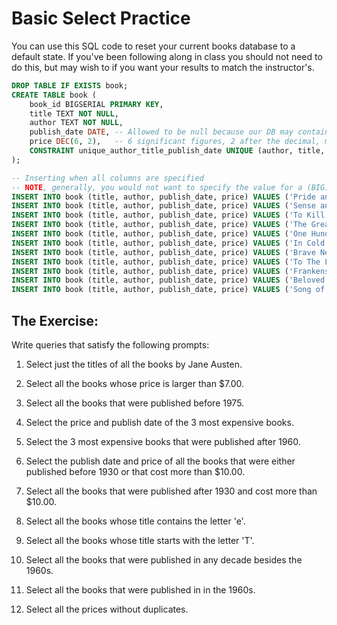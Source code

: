 # Basic Select Practice

You can use this SQL code to reset your current books database to a default state. If you've been following along in class you should not need to do this, but may wish to if you want your results to match the instructor's.

```sql
DROP TABLE IF EXISTS book;
CREATE TABLE book (
    book_id BIGSERIAL PRIMARY KEY,
    title TEXT NOT NULL,
    author TEXT NOT NULL,
    publish_date DATE, -- Allowed to be null because our DB may contain some unpublished books.
    price DEC(6, 2),   -- 6 significant figures, 2 after the decimal, meaning 9999.99 is our "most expensive" possible book.
    CONSTRAINT unique_author_title_publish_date UNIQUE (author, title, publish_date)
);

-- Inserting when all columns are specified
-- NOTE, generally, you would not want to specify the value for a (BIG)SERIAL (See next example)
INSERT INTO book (title, author, publish_date, price) VALUES ('Pride and Prejudice', 'Jane Austen', '01-28-1813', 6.99);
INSERT INTO book (title, author, publish_date, price) VALUES ('Sense and Sensibility', 'Jane Austen', '10-14-1811', 6.99);
INSERT INTO book (title, author, publish_date, price) VALUES ('To Kill a Mockingbird', 'Harper Lee', '07-11-1960', 6.99);
INSERT INTO book (title, author, publish_date, price) VALUES ('The Great Gatsby', 'F. Scott Fitzgerald', '04-10-1925', 12.50);
INSERT INTO book (title, author, publish_date, price) VALUES ('One Hundred Years of Solitude', 'Gabriel García Márquez', '05-5-1967', 8.99);
INSERT INTO book (title, author, publish_date, price) VALUES ('In Cold Blood', 'Truman Capote', '09-25-1965', 4.99);
INSERT INTO book (title, author, publish_date, price) VALUES ('Brave New World', 'Aldous Huxley', '01-01-1932', 19.84);
INSERT INTO book (title, author, publish_date, price) VALUES ('To The Lighthouse', 'Virginia Woolf', '05-05-1927', 15.00);
INSERT INTO book (title, author, publish_date, price) VALUES ('Frankenstein', 'Mary Shelley', '01-01-1818', 7.50);
INSERT INTO book (title, author, publish_date, price) VALUES ('Beloved', 'Toni Morrison', '09-13-1987', 12.50);
INSERT INTO book (title, author, publish_date, price) VALUES ('Song of Solomon', 'Toni Morrison', '01-01-1977', 12.50);
```

## The Exercise:

Write queries that satisfy the following prompts:

1. Select just the titles of all the books by Jane Austen.

2. Select all the books whose price is larger than $7.00.

3. Select all the books that were published before 1975.

4. Select the price and publish date of the 3 most expensive books.

5. Select the 3 most expensive books that were published after 1960.

6. Select the publish date and price of all the books that were either published before 1930 or that cost more than $10.00.

7. Select all the books that were published after 1930 and cost more than $10.00.

8. Select all the books whose title contains the letter 'e'.

9. Select all the books whose title starts with the letter 'T'.

10. Select all the books that were published in any decade besides the 1960s.

11. Select all the books that were published in in the 1960s.

12. Select all the prices without duplicates.